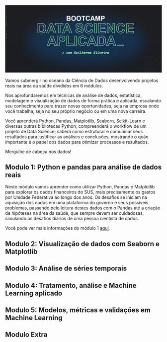 <img src="https://github.com/iplusl/Bootcamp_Data_Science/raw/main/imagens/bootcamp_capa.png">

Vamos submergir no oceano da Ciência de Dados desenvolvendo projetos reais na área da saúde divididos em 6 módulos.

Nos aprofundaremos em técnicas de análise de dados, estatística, modelagem e visualização de dados de forma prática e aplicada, escalando seu conhecimento para trazer novas oportunidades, seja na empresa onde você trabalha, seja no seu próprio negócio ou em uma nova carreira.

Você aprenderá Python, Pandas, Matplotlib, Seaborn, Scikit-Learn e diversas outras bibliotecas Python; compreenderá o workflow de um projeto de Data Science; saberá como estruturar e comunicar seus resultados para justificar as análises e conclusões, mostrando o quão importante é o papel dos dados para otimizar processos e resultados.

Mergulhe de cabeça nos dados!

## Modulo 1: Python e pandas para análise de dados reais

Neste módulo vamos aprender como utilizar Python, Pandas e Matplotlib para explorar os dados financeiros do SUS, mais precisamente os gastos por Unidade Federativa ao longo dos anos. Os desafios se iniciam na aquisição dos dados em uma plataforma do governo e seus possíveis problemas, passando pelo leitura destes dados com o Pandas até a criação de hipóteses na área da saúde, que sempre devem ser cuidadosas, simulando os desafios diários de uma pessoa cientista de dados.

Você pode ver mais informações do módulo 1 <a href="https://github.com/iplusl/Bootcamp_Data_Science/blob/main/Modulo1/Modulo1.md">aqui</a>.

## Modulo 2: Visualização de dados com Seaborn e Matplotlib

## Modulo 3: Análise de séries temporais

## Modulo 4: Tratamento, análise e Machine Learning aplicado

## Modulo 5: Modelos, métricas e validações em Machine Learning

## Modulo Extra
